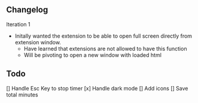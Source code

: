 ## Changelog
  Iteration 1
  - Initally wanted the extension to be able to open full screen directly from extension window.
    - Have learned that extensions are not allowed to have this function
    - Will be pivoting to open a new window with loaded html


## Todo
[] Handle Esc Key to stop timer
[x] Handle dark mode
[] Add icons
[] Save total minutes